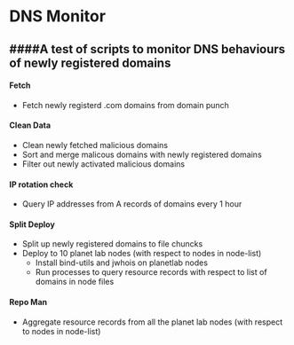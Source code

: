 # DNS Monitor
####A test of scripts to monitor DNS behaviours of newly registered domains
----
#### Fetch
- Fetch newly registerd .com domains from domain punch

#### Clean Data
- Clean newly fetched malicious domains
- Sort and merge malicous domains with newly registered domains
- Filter out newly activated malicious domains

#### IP rotation check
- Query IP addresses from A records of domains every 1 hour

#### Split Deploy
- Split up newly registered domains to file chuncks
- Deploy to 10 planet lab nodes (with respect to nodes in node-list)
	- Install bind-utils and jwhois on planetlab nodes
	- Run processes to query resource records with respect to list of domains in node files

#### Repo Man
- Aggregate resource records from all the planet lab nodes (with respect to nodes in node-list)




